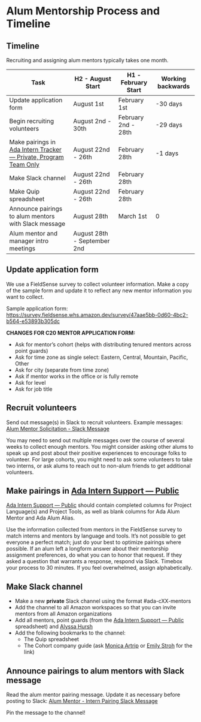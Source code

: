 # Alum Mentorship Process and Timeline

## Timeline

Recruiting and assigning alum mentors typically takes one month.

|Task	|H2 - August Start	|H1 - February Start	|Working backwards	|
|---	|---	|---	|---	|
|Update application form	|August 1st	|February 1st	|-30 days	|
|Begin recruiting volunteers	|August 2nd - 30th	|February 2nd - 28th	|-29 days	|
|Make pairings in [Ada Intern Tracker — Private, Program Team Only](https://quip-amazon.com/qcRgAa3nfwCt)	|August 22nd - 26th	|February 28th	|-1 days	|
|Make Slack channel	|August 22nd - 26th	|February 28th	|	|
|Make Quip spreadsheet	|August 22nd - 26th	|February 28th	|	|
|Announce pairings to alum mentors with Slack message	|August 28th	|March 1st	|0	|
|Alum mentor and manager intro meetings	|August 28th - September 2nd	|	|	|

## Update  application form

We use a FieldSense survey to collect volunteer information. Make a copy of the sample form and update it to reflect any new mentor information you want to collect.

Sample application form: https://survey.fieldsense.whs.amazon.dev/survey/47aae5bb-0d60-4bc2-b564-e53893b305dc

**CHANGES FOR C20 MENTOR APPLICATION FORM:**

* Ask for mentor’s cohort (helps with distributing tenured mentors across point guards)
* Ask for time zone as single select: Eastern, Central, Mountain, Pacific, Other
* Ask for city (separate from time zone)
* Ask if mentor works in the office or is fully remote
* Ask for level
* Ask for job title




## Recruit volunteers

Send out message(s) in Slack to recruit volunteers. Example messages: [Alum Mentor Solicitation - Slack Message](https://quip-amazon.com/BXxhAEJ6DjPZ)

You may need to send out multiple messages over the course of several weeks to collect enough mentors. You might consider asking other alums to speak up and post about their positive experiences to encourage folks to volunteer. For large cohorts, you might need to ask some volunteers to take two interns, or ask alums to reach out to non-alum friends to get additional volunteers.


## Make pairings in [Ada Intern Support — Public](https://quip-amazon.com/XoViAEAVeCdo)

[Ada Intern Support — Public](https://quip-amazon.com/XoViAEAVeCdo) should contain completed columns for Project Language(s) and Project Tools, as well as blank columns for Ada Alum Mentor and Ada Alum Alias.

Use the information collected from mentors in the FieldSense survey to match interns and mentors by language and tools. It’s not possible to get everyone a perfect match; just do your best to optimize pairings where possible. If an alum left a longform answer about their mentorship assignment preferences, do what you can to honor that request. If they asked a question that warrants a response, respond via Slack. Timebox your process to 30 minutes. If you feel overwhelmed, assign alphabetically. 



## Make Slack channel

* Make a new **private** Slack channel using the format #ada-cXX-mentors
* Add the channel to all Amazon workspaces so that you can invite mentors from all Amazon organizations
* Add all mentors, point guards (from the [Ada Intern Support — Public](https://quip-amazon.com/XoViAEAVeCdo) spreadsheet) and [Alyssa Hursh](https://quip-amazon.com/VCU9EAD7HlZ)
* Add the following bookmarks to the channel:
    * The Quip spreadsheet
    * The Cohort company guide (ask [Monica Artrip](https://quip-amazon.com/QEQ9EAK646i) or [Emily Stroh](https://quip-amazon.com/JVU9EArzhYQ) for the link)



## Announce pairings to alum mentors with Slack message

Read the alum mentor pairing message. Update it as necessary before posting to Slack: [Alum Mentor - Intern Pairing Slack Message](https://quip-amazon.com/ZBtEAFICrvJw)

Pin the message to the channel!

